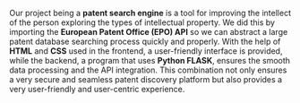Our project being a **patent search engine** is a tool for improving the intellect of the person exploring the types of intellectual property. We did this by importing the **European Patent Office (EPO) API** so we can abstract a large patent database searching process quickly and properly. With the help of **HTML** and **CSS** used in the frontend, a user-friendly interface is provided, while the backend, a program that uses **Python FLASK**, ensures the smooth data processing and the API integration. This combination not only ensures a very secure and seamless patent discovery platform but also provides a very user-friendly and user-centric experience.